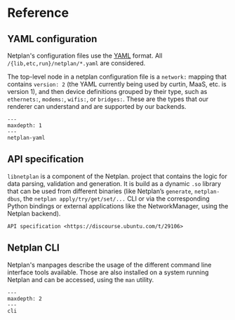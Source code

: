 # Reference

## YAML configuration
Netplan's configuration files use the
[YAML](<http://yaml.org/spec/1.1/current.html>) format. All
`/{lib,etc,run}/netplan/*.yaml` are considered.

The top-level node in a netplan configuration file is a ``network:`` mapping
that contains ``version: 2`` (the YAML currently being used by curtin, MaaS,
etc. is version 1), and then device definitions grouped by their type, such as
``ethernets:``, ``modems:``, ``wifis:``, or ``bridges:``. These are the types
that our renderer can understand and are supported by our backends.

```{toctree}
---
maxdepth: 1
---
netplan-yaml
```

## API specification
`libnetplan` is a component of the Netplan. project that contains the logic for
data parsing, validation and generation. It is build as a dynamic `.so` library
that can be used from different binaries (like Netplan’s `generate`,
`netplan-dbus`, the `netplan apply/try/get/set/...` CLI or via the corresponding
Python bindings or external applications like the NetworkManager, using the
Netplan backend).

```{toctree}
API specification <https://discourse.ubuntu.com/t/29106>
```

## Netplan CLI
Netplan's manpages describe the usage of the different command line interface
tools available. Those are also installed on a system running Netplan and can be
accessed, using the `man` utility.
```{toctree}
---
maxdepth: 2
---
cli
```
